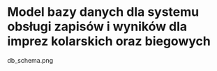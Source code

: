 # Model bazy danych dla systemu obsługi zapisów i wyników dla imprez kolarskich oraz biegowych
db_schema.png 
